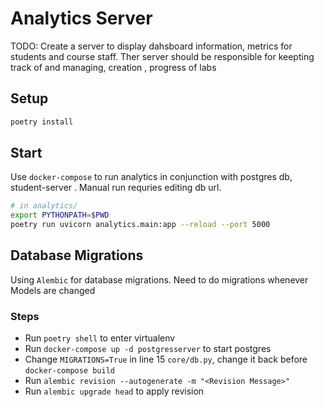 # Analytics Server

TODO: Create a server to display dahsboard information, metrics for students and course staff. Ther server should be responsible for keepting track of and managing, creation , progress of labs

## Setup

```bash
poetry install
```

## Start

Use `docker-compose` to run analytics in conjunction with postgres db, student-server . Manual run requries editing db url.

```bash
# in analytics/
export PYTHONPATH=$PWD
poetry run uvicorn analytics.main:app --reload --port 5000
```

## Database Migrations

Using `Alembic` for database migrations. Need to do migrations whenever Models are changed

### Steps

- Run `poetry shell` to enter virtualenv
- Run `docker-compose up -d postgresserver` to start postgres
- Change `MIGRATIONS=True` in line 15 `core/db.py`, change it back before `docker-compose build`
- Run `alembic revision --autogenerate -m "<Revision Message>"`
- Run `alembic upgrade head` to apply revision
